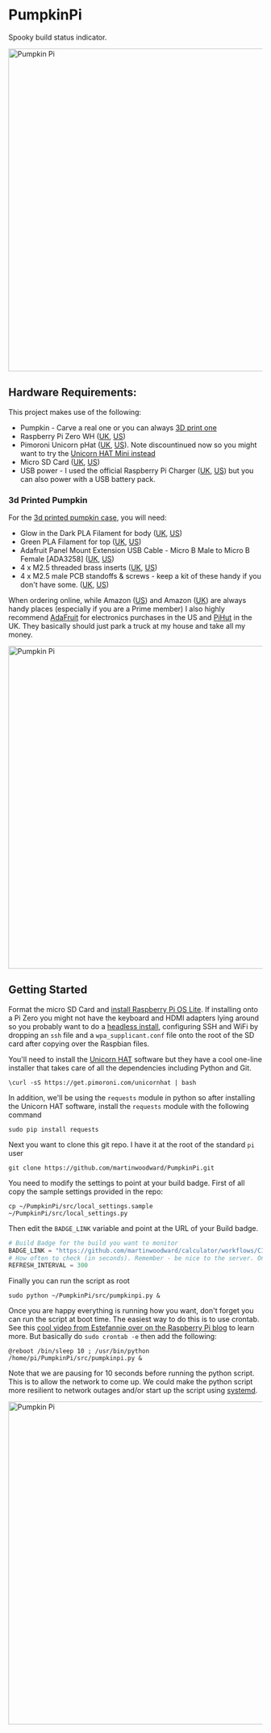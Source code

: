 # PumpkinPi
Spooky build status indicator.

<img src="images/pumpkinpi-title.png" alt="Pumpkin Pi" width="640" border="0" />

## Hardware Requirements:
This project makes use of the following:
 - Pumpkin - Carve a real one or you can always [3D print one](#3d-printed-pumpkin)
 - Raspberry Pi Zero WH  ([UK](https://amzn.to/33rmXEc), [US](https://amzn.to/3lcQLul))
 - Pimoroni Unicorn pHat  ([UK](https://amzn.to/3l8rPnR), [US](https://amzn.to/30wEWaG)). Note discountinued now so you might want to try the [Unicorn HAT Mini instead](https://shop.pimoroni.com/products/unicorn-hat-mini)
 - Micro SD Card  ([UK](https://amzn.to/2SoRagP), [US](https://amzn.to/2GeMWWT))
 - USB power - I used the official Raspberry Pi Charger ([UK](https://amzn.to/33qvreN), [US](https://amzn.to/36yKkh4)) but you can also power with a USB battery pack.

 ### 3d Printed Pumpkin
 For the [3d printed pumpkin case](stl/), you will need:
  - Glow in the Dark PLA Filament for body  ([UK](https://amzn.to/2SmQzwj), [US]())
  - Green PLA Filament for top  ([UK](https://amzn.to/2GeMlo7), [US](https://amzn.to/30vuAHX))
  - Adafruit Panel Mount Extension USB Cable - Micro B Male to Micro B Female [ADA3258] ([UK](https://amzn.to/3irYgf9), [US](https://amzn.to/34pR51V))
  - 4 x M2.5 threaded brass inserts ([UK](https://amzn.to/3ixudCK), [US](https://amzn.to/33rnYw0))
  - 4 x M2.5 male PCB standoffs & screws - keep a kit of these handy if you don't have some. ([UK](https://amzn.to/3cYGkYE), [US](https://amzn.to/3l8VDk8))

When ordering online, while Amazon ([US](https://amzn.to/2CUGild)) and Amazon ([UK](https://amzn.to/2PbHDtz)) are always handy places (especially if you are a Prime member) I also highly recommend [AdaFruit](https://www.adafruit.com/) for electronics purchases in the US and [PiHut](https://thepihut.com/) in the UK. They basically should just park a truck at my house and take all my money.

<img src="images/pumpkin-parts.jpg" alt="Pumpkin Pi" width="640" border="0" />

## Getting Started

Format the micro SD Card and [install Raspberry Pi OS Lite](https://www.raspberrypi.org/downloads/raspberry-pi-os/). If installing onto a Pi Zero you might not have the keyboard and HDMI adapters lying around so you probably want to do a [headless install](https://www.raspberrypi.org/documentation/configuration/wireless/headless.md), configuring SSH and WiFi by dropping an `ssh` file and a `wpa_supplicant.conf` file onto the root of the SD card after copying over the Raspbian files.

You'll need to install the [Unicorn HAT](https://github.com/pimoroni/unicorn-hat) software but they have a cool one-line installer that takes care of all the dependencies including Python and Git.

``\curl -sS https://get.pimoroni.com/unicornhat | bash``

In addition, we'll be using the ``requests`` module in python so after installing the Unicorn HAT software, install the ``requests`` module with the following command

``sudo pip install requests``

Next you want to clone this git repo. I have it at the root of the standard ``pi`` user

``git clone https://github.com/martinwoodward/PumpkinPi.git``

You need to modify the settings to point at your build badge. First of all copy the sample settings provided in the repo:

``cp ~/PumpkinPi/src/local_settings.sample ~/PumpkinPi/src/local_settings.py``

Then edit the ``BADGE_LINK`` variable and point at the URL of your Build badge.

```python
# Build Badge for the build you want to monitor
BADGE_LINK = "https://github.com/martinwoodward/calculator/workflows/CI/badge.svg?branch=main"
# How often to check (in seconds). Remember - be nice to the server. Once every 5 minutes is plenty.
REFRESH_INTERVAL = 300
```

Finally you can run the script as root

```
sudo python ~/PumpkinPi/src/pumpkinpi.py &
```

Once you are happy everything is running how you want, don't forget you can run the script at boot time. The easiest way to do this is to use crontab. See this [cool video from Estefannie over on the Raspberry Pi blog](https://www.raspberrypi.org/blog/how-to-run-a-script-at-start-up-on-a-raspberry-pi-using-crontab/) to learn more.  But basically do ``sudo crontab -e`` then add the following:

```
@reboot /bin/sleep 10 ; /usr/bin/python /home/pi/PumpkinPi/src/pumpkinpi.py &

```

Note that we are pausing for 10 seconds before running the python script. This is to allow the network to come up. We could make the python script more resilient to network outages and/or start up the script using [systemd](https://www.raspberrypi.org/documentation/linux/usage/systemd.md).

<img src="images/pumpkin-orange.gif" alt="Pumpkin Pi" width="640" border="0" />




